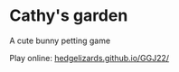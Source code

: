 # Cathy's garden

A cute bunny petting game

Play online: [hedgelizards.github.io/GGJ22/](https://hedgelizards.github.io/GGJ22/)

